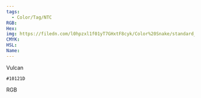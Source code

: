 ```yaml
---
tags:
  - Color/Tag/NTC
RGB:
Hex:
img: https://filedn.com/l0hpzxl1f01yT7GHxtF8cyk/Color%20Snake/standard_csv_to_svg/%23/10121D.svg
CMYK:
HSL:
Name:
---
```

Vulcan
```palette
#10121D
```
RGB
